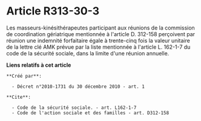 # Article R313-30-3

Les masseurs-kinésithérapeutes participant aux réunions de la commission de coordination gériatrique mentionnée à l'article
D. 312-158 perçoivent par réunion une indemnité forfaitaire égale à trente-cinq fois la valeur unitaire de la lettre clé AMK
prévue par la liste mentionnée à l'article L. 162-1-7 du code de la sécurité sociale, dans la limite d'une réunion annuelle.

**Liens relatifs à cet article**

	**Créé par**:

	  - Décret n°2010-1731 du 30 décembre 2010 - art. 1

	**Cite**:

	  - Code de la sécurité sociale. - art. L162-1-7
	  - Code de l'action sociale et des familles - art. D312-158
